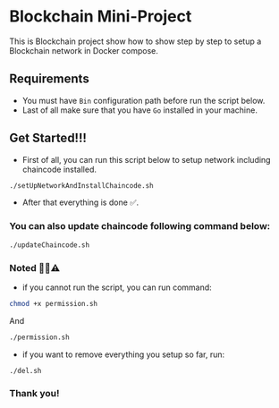 # Blockchain Mini-Project

This is Blockchain project show how to show step by step to setup a Blockchain network in Docker compose.

## Requirements
- You must have 
<code>Bin</code> configuration path before run the script below.
- Last of all make sure that you have <code>Go</code> installed in your machine.

## Get Started!!!
- First of all, you can run this script below to setup network including chaincode installed.

 ```bash
./setUpNetworkAndInstallChaincode.sh
```

- After that everything is done ✅.

### You can also update chaincode following command below:

```bash
./updateChaincode.sh
```

### Noted 🚨🚧⚠️
- if you cannot run the script, you can run command:

```bash
chmod +x permission.sh
```
And

```bash
./permission.sh
```
- if you want to remove everything you setup so far, run:

```bash
./del.sh
```
### Thank you!

